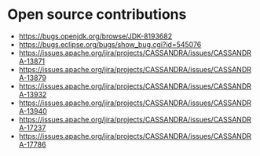 

<!--
**danielcranford/danielcranford** is a ✨ _special_ ✨ repository because its `README.md` (this file) appears on your GitHub profile.

Here are some ideas to get you started:

- 🔭 I’m currently working on ...
- 🌱 I’m currently learning ...
- 👯 I’m looking to collaborate on ...
- 🤔 I’m looking for help with ...
- 💬 Ask me about ...
- 📫 How to reach me: ...
- 😄 Pronouns: ...
- ⚡ Fun fact: ...
-->

# Open source contributions
- https://bugs.openjdk.org/browse/JDK-8193682
- https://bugs.eclipse.org/bugs/show_bug.cgi?id=545076
- https://issues.apache.org/jira/projects/CASSANDRA/issues/CASSANDRA-13871
- https://issues.apache.org/jira/projects/CASSANDRA/issues/CASSANDRA-13879
- https://issues.apache.org/jira/projects/CASSANDRA/issues/CASSANDRA-13932
- https://issues.apache.org/jira/projects/CASSANDRA/issues/CASSANDRA-13940
- https://issues.apache.org/jira/projects/CASSANDRA/issues/CASSANDRA-17237
- https://issues.apache.org/jira/projects/CASSANDRA/issues/CASSANDRA-17786
